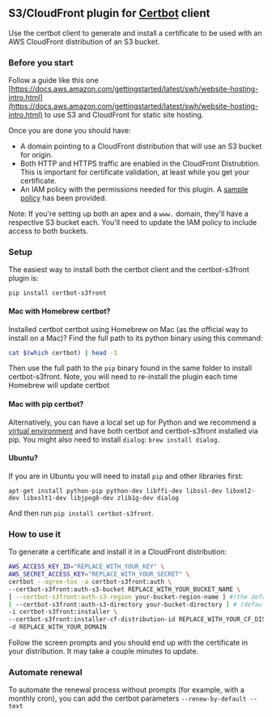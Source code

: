 ## S3/CloudFront plugin for [Certbot](https://certbot.eff.org/) client

Use the certbot client to generate and install a certificate to be used with
an AWS CloudFront distribution of an S3 bucket.

### Before you start

Follow a guide like this one [https://docs.aws.amazon.com/gettingstarted/latest/swh/website-hosting-intro.html](https://docs.aws.amazon.com/gettingstarted/latest/swh/website-hosting-intro.html)
to use S3 and CloudFront for static site hosting.

Once you are done you should have:

- A domain pointing to a CloudFront distribution that will use an S3 bucket for origin.
- Both HTTP and HTTPS traffic are enabled in the CloudFront Distrubtion. This is important for certificate validation, at least while you get your certificate.
- An IAM policy with the permissions needed for this plugin. A [sample policy](sample-aws-policy.json) has been provided.

Note: If you're setting up both an apex and a `www.` domain, they'll have a respective S3 bucket each. You'll need to update the IAM policy to include access to both buckets.

### Setup


The easiest way to install both the certbot client and the certbot-s3front plugin is:

  ```
  pip install certbot-s3front
  ```

#### Mac with Homebrew certbot?
  Installed certbot certbot using Homebrew on Mac (as the official way to install on a Mac)? Find the full path to its python binary using this command:

  ```bash
  cat $(which certbot) | head -1
  ```

  Then use the full path to the `pip` binary found in the same folder to install certbot-s3front.
  Note, you will need to re-install the plugin each time Homebrew will update certbot

#### Mac with pip certbot?
  Alternatively, you can have a local set up for Python and we recommend a [virtual environment](http://docs.python-guide.org/en/latest/dev/virtualenvs/) and have both certbot and certbot-s3front installed via pip.
  You might also need to install `dialog`: `brew install dialog`.

#### Ubuntu?
  If you are in Ubuntu you will need to install `pip` and other libraries first:
  ```
  apt-get install python-pip python-dev libffi-dev libssl-dev libxml2-dev libxslt1-dev libjpeg8-dev zlib1g-dev dialog
  ```
  And then run `pip install certbot-s3front`.

### How to use it

To generate a certificate and install it in a CloudFront distribution:

```bash
AWS_ACCESS_KEY_ID="REPLACE_WITH_YOUR_KEY" \
AWS_SECRET_ACCESS_KEY="REPLACE_WITH_YOUR_SECRET" \
certbot --agree-tos -a certbot-s3front:auth \
--certbot-s3front:auth-s3-bucket REPLACE_WITH_YOUR_BUCKET_NAME \
[ --certbot-s3front:auth-s3-region your-bucket-region-name ] #(the default is us-east-1, unless you want to set it to something else, you can delete this line) \
[ --certbot-s3front:auth-s3-directory your-bucket-directory ] # (default is "") \
-i certbot-s3front:installer \
--certbot-s3front:installer-cf-distribution-id REPLACE_WITH_YOUR_CF_DISTRIBUTION_ID \
-d REPLACE_WITH_YOUR_DOMAIN
```

Follow the screen prompts and you should end up with the certificate in your
distribution. It may take a couple minutes to update.


### Automate renewal

To automate the renewal process without prompts (for example, with a monthly cron), you can add the certbot parameters `--renew-by-default --text`
